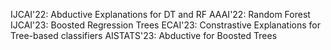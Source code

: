 
IJCAI'22: Abductive Explanations for DT and RF
AAAI'22: Random Forest
IJCAI'23: Boosted Regression Trees
ECAI'23: Constrastive Explanations for Tree-based classifiers
AISTATS'23: Abductive for Boosted Trees

